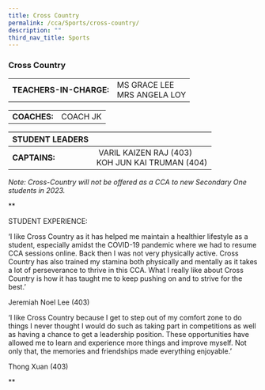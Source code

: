 ```yaml
---
title: Cross Country
permalink: /cca/Sports/cross-country/
description: ""
third_nav_title: Sports
---
```

### Cross Country

|  	|  	|
|---	|---	|
| **TEACHERS-IN-CHARGE:** 	| MS GRACE LEE <br>MRS ANGELA LOY 	|

|  	|  	|
|---	|---	|
| **COACHES:** 	| COACH JK<br> 	|

| STUDENT LEADERS 	|  	|
|---	|---	|
| **CAPTAINS:** 	|  VARIL KAIZEN RAJ (403)<br>KOH JUN KAI TRUMAN (404)|

*Note: Cross-Country will not be offered as a CCA to new Secondary One students in 2023.*

**

STUDENT EXPERIENCE: 

  

‘I like Cross Country as it has helped me maintain a healthier lifestyle as a student, especially amidst the COVID-19 pandemic where we had to resume CCA sessions online. Back then I was not very physically active. Cross Country has also trained my stamina both physically and mentally as it takes a lot of perseverance to thrive in this CCA. What I really like about Cross Country is how it has taught me to keep pushing on and to strive for the best.’

Jeremiah Noel Lee (403)


‘I like Cross Country because I get to step out of my comfort zone to do things I never thought I would do such as taking part in competitions as well as having a chance to get a leadership position. These opportunities have allowed me to learn and experience more things and improve myself. Not only that, the memories and friendships made everything enjoyable.’

Thong Xuan (403)

**